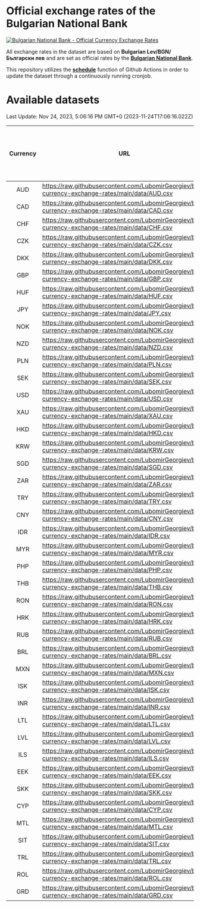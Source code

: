 # Official exchange rates of the Bulgarian National Bank

[![Bulgarian National Bank - Official Currency Exchange Rates](https://github.com/LubomirGeorgiev/bnb-currency-exchange-rates/actions/workflows/update-rates.yml/badge.svg?branch=main)](https://github.com/LubomirGeorgiev/bnb-currency-exchange-rates/actions/workflows/update-rates.yml)

All exchange rates in the dataset are based on **Bulgarian Lev/BGN/Български лев** and are set as official rates by the [**Bulgarian National Bank**](https://www.bnb.bg/Statistics/StExternalSector/StExchangeRates/StERForeignCurrencies/index.htm?toLang=_EN).

This repository utilizes the [**schedule**](https://docs.github.com/en/actions/reference/events-that-trigger-workflows) function of Github Actions in order to update the dataset through a continuously running cronjob.

# Available datasets

<!-- START LINKS (DO NOT EVER FU*ING DELETE THIS COMMENT FOR THE LOVE OF YOUR LIFE!!! IF YOU ARE CURIOS HOW IT WORKS, YOU CAN HAVE A LOOK AT ./src/updateReadme.ts) -->

Last Update: Nov 24, 2023, 5:06:16 PM GMT+0 (2023-11-24T17:06:16.022Z)

| Currency | URL                                                                                             | Number of records | Number of missing days that were filled in |
| :------: | ----------------------------------------------------------------------------------------------- | :---------------: | :----------------------------------------: |
|   AUD    | https://raw.githubusercontent.com/LubomirGeorgiev/bnb-currency-exchange-rates/main/data/AUD.csv |       8693        |                    2688                    |
|   CAD    | https://raw.githubusercontent.com/LubomirGeorgiev/bnb-currency-exchange-rates/main/data/CAD.csv |       8693        |                    2688                    |
|   CHF    | https://raw.githubusercontent.com/LubomirGeorgiev/bnb-currency-exchange-rates/main/data/CHF.csv |       8693        |                    2688                    |
|   CZK    | https://raw.githubusercontent.com/LubomirGeorgiev/bnb-currency-exchange-rates/main/data/CZK.csv |       8693        |                    2688                    |
|   DKK    | https://raw.githubusercontent.com/LubomirGeorgiev/bnb-currency-exchange-rates/main/data/DKK.csv |       8693        |                    2688                    |
|   GBP    | https://raw.githubusercontent.com/LubomirGeorgiev/bnb-currency-exchange-rates/main/data/GBP.csv |       8693        |                    2688                    |
|   HUF    | https://raw.githubusercontent.com/LubomirGeorgiev/bnb-currency-exchange-rates/main/data/HUF.csv |       8693        |                    2688                    |
|   JPY    | https://raw.githubusercontent.com/LubomirGeorgiev/bnb-currency-exchange-rates/main/data/JPY.csv |       8693        |                    2688                    |
|   NOK    | https://raw.githubusercontent.com/LubomirGeorgiev/bnb-currency-exchange-rates/main/data/NOK.csv |       8693        |                    2688                    |
|   NZD    | https://raw.githubusercontent.com/LubomirGeorgiev/bnb-currency-exchange-rates/main/data/NZD.csv |       8693        |                    2688                    |
|   PLN    | https://raw.githubusercontent.com/LubomirGeorgiev/bnb-currency-exchange-rates/main/data/PLN.csv |       8693        |                    2688                    |
|   SEK    | https://raw.githubusercontent.com/LubomirGeorgiev/bnb-currency-exchange-rates/main/data/SEK.csv |       8693        |                    2688                    |
|   USD    | https://raw.githubusercontent.com/LubomirGeorgiev/bnb-currency-exchange-rates/main/data/USD.csv |       8693        |                    2688                    |
|   XAU    | https://raw.githubusercontent.com/LubomirGeorgiev/bnb-currency-exchange-rates/main/data/XAU.csv |       8693        |                    2690                    |
|   HKD    | https://raw.githubusercontent.com/LubomirGeorgiev/bnb-currency-exchange-rates/main/data/HKD.csv |       8391        |                    2597                    |
|   KRW    | https://raw.githubusercontent.com/LubomirGeorgiev/bnb-currency-exchange-rates/main/data/KRW.csv |       8391        |                    2597                    |
|   SGD    | https://raw.githubusercontent.com/LubomirGeorgiev/bnb-currency-exchange-rates/main/data/SGD.csv |       8391        |                    2597                    |
|   ZAR    | https://raw.githubusercontent.com/LubomirGeorgiev/bnb-currency-exchange-rates/main/data/ZAR.csv |       8391        |                    2597                    |
|   TRY    | https://raw.githubusercontent.com/LubomirGeorgiev/bnb-currency-exchange-rates/main/data/TRY.csv |       6873        |                    2127                    |
|   CNY    | https://raw.githubusercontent.com/LubomirGeorgiev/bnb-currency-exchange-rates/main/data/CNY.csv |       6753        |                    2091                    |
|   IDR    | https://raw.githubusercontent.com/LubomirGeorgiev/bnb-currency-exchange-rates/main/data/IDR.csv |       6753        |                    2091                    |
|   MYR    | https://raw.githubusercontent.com/LubomirGeorgiev/bnb-currency-exchange-rates/main/data/MYR.csv |       6753        |                    2091                    |
|   PHP    | https://raw.githubusercontent.com/LubomirGeorgiev/bnb-currency-exchange-rates/main/data/PHP.csv |       6753        |                    2091                    |
|   THB    | https://raw.githubusercontent.com/LubomirGeorgiev/bnb-currency-exchange-rates/main/data/THB.csv |       6753        |                    2091                    |
|   RON    | https://raw.githubusercontent.com/LubomirGeorgiev/bnb-currency-exchange-rates/main/data/RON.csv |       6694        |                    2073                    |
|   HRK    | https://raw.githubusercontent.com/LubomirGeorgiev/bnb-currency-exchange-rates/main/data/HRK.csv |       6424        |                    1988                    |
|   RUB    | https://raw.githubusercontent.com/LubomirGeorgiev/bnb-currency-exchange-rates/main/data/RUB.csv |       6122        |                    1893                    |
|   BRL    | https://raw.githubusercontent.com/LubomirGeorgiev/bnb-currency-exchange-rates/main/data/BRL.csv |       5781        |                    1792                    |
|   MXN    | https://raw.githubusercontent.com/LubomirGeorgiev/bnb-currency-exchange-rates/main/data/MXN.csv |       5781        |                    1792                    |
|   ISK    | https://raw.githubusercontent.com/LubomirGeorgiev/bnb-currency-exchange-rates/main/data/ISK.csv |       5696        |                    1769                    |
|   INR    | https://raw.githubusercontent.com/LubomirGeorgiev/bnb-currency-exchange-rates/main/data/INR.csv |       5416        |                    1680                    |
|   LTL    | https://raw.githubusercontent.com/LubomirGeorgiev/bnb-currency-exchange-rates/main/data/LTL.csv |       5156        |                    1585                    |
|   LVL    | https://raw.githubusercontent.com/LubomirGeorgiev/bnb-currency-exchange-rates/main/data/LVL.csv |       4791        |                    1471                    |
|   ILS    | https://raw.githubusercontent.com/LubomirGeorgiev/bnb-currency-exchange-rates/main/data/ILS.csv |       4690        |                    1459                    |
|   EEK    | https://raw.githubusercontent.com/LubomirGeorgiev/bnb-currency-exchange-rates/main/data/EEK.csv |       4000        |                    1226                    |
|   SKK    | https://raw.githubusercontent.com/LubomirGeorgiev/bnb-currency-exchange-rates/main/data/SKK.csv |       2970        |                    912                     |
|   CYP    | https://raw.githubusercontent.com/LubomirGeorgiev/bnb-currency-exchange-rates/main/data/CYP.csv |       2908        |                    892                     |
|   MTL    | https://raw.githubusercontent.com/LubomirGeorgiev/bnb-currency-exchange-rates/main/data/MTL.csv |       2606        |                    801                     |
|   SIT    | https://raw.githubusercontent.com/LubomirGeorgiev/bnb-currency-exchange-rates/main/data/SIT.csv |       2544        |                    780                     |
|   TRL    | https://raw.githubusercontent.com/LubomirGeorgiev/bnb-currency-exchange-rates/main/data/TRL.csv |       1818        |                    559                     |
|   ROL    | https://raw.githubusercontent.com/LubomirGeorgiev/bnb-currency-exchange-rates/main/data/ROL.csv |       1697        |                    524                     |
|   GRD    | https://raw.githubusercontent.com/LubomirGeorgiev/bnb-currency-exchange-rates/main/data/GRD.csv |        361        |                    109                     |

<!-- END LINKS (DO NOT EVER FU*ING DELETE THIS COMMENT FOR THE LOVE OF YOUR LIFE!!! IF YOU ARE CURIOS HOW IT WORKS, YOU CAN HAVE A LOOK AT ./src/updateReadme.ts) -->
